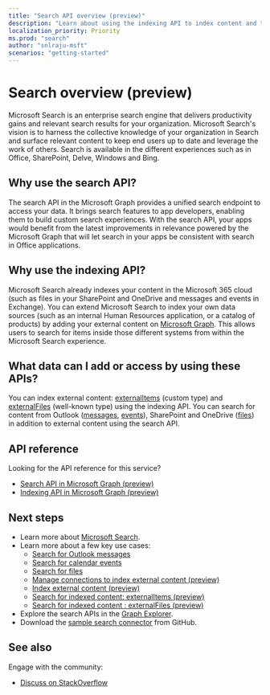 ```yaml
---
title: "Search API overview (preview)"
description: "Learn about using the indexing API to index content and the search API to add search across your Office 365 & indexed content into your apps."
localization_priority: Priority
ms.prod: "search"
author: "snlraju-msft"
scenarios: "getting-started"
---
```


# Search overview (preview)

Microsoft Search is an enterprise search engine that delivers productivity gains and relevant search results for your organization. Microsoft Search's vision is to harness the collective knowledge of your organization in Search and surface relevant content to keep end users up to date and leverage the work of others. Search is available in the different experiences such as in Office, SharePoint, Delve, Windows and Bing.

<!-- markdownlint-disable MD026 -->
## Why use the search API?

The search API in the Microsoft Graph provides a unified search endpoint to access your data. It brings search features to app developers, enabling them to build custom search experiences. With the search API, your apps would benefit from the latest improvements in relevance powered by the Microsoft Graph that will let search in your apps be consistent with search in Office applications.

## Why use the indexing API?

Microsoft Search already indexes your content in the Microsoft 365 cloud (such as files in your SharePoint and OneDrive and messages and events in Exchange). You can extend Microsoft Search to index your own data sources (such as an internal Human Resources application, or a catalog of products) by adding your external content on [Microsoft Graph](overview.md). This allows users to search for items inside those different systems from within the Microsoft Search experience.

## What data can I add or access by using these APIs?

You can index external content: [externalItems](/graph/api/resources/driveitem?view=graph-rest-beta) (custom type) and [externalFiles](/graph/api/resources/driveitem?view=graph-rest-beta) (well-known type) using the indexing API. You can search for content from Outlook ([messages](/graph/api/resources/message?view=graph-rest-beta), [events](/graph/api/resources/event?view=graph-rest-beta)), SharePoint and OneDrive ([files](/graph/api/resources/driveitem?view=graph-rest-beta)) in addition to external content using the search API.

## API reference

Looking for the API reference for this service?

- [Search API in Microsoft Graph (preview)](/graph/api/resources/search-api-overview?view=graph-rest-beta)
- [Indexing API in Microsoft Graph (preview)](/graph/api/resources/indexing-api-overview?view=graph-rest-beta)

## Next steps

- Learn more about [Microsoft Search](https://docs.microsoft.com/en-us/microsoftsearch/).
- Learn more about a few key use cases:
  - [Search for Outlook messages](search-concept-messages.md)
  - [Search for calendar events](search-concept-events.md)
  - [Search for files](search-concept-files.md)
  - [Manage connections to index external content (preview)](search-index-manage-connections.md)
  - [Index external content (preview)](search-index-manage-items.md)
  - [Search for indexed content: externalItems (preview)](search-concept-custom-types.md)
  - [Search for indexed content : externalFiles (preview)](search-concept-custom-types.md)
- Explore the search APIs in the [Graph Explorer](https://developer.microsoft.com/graph/graph-explorer).
- Download the [sample search connector](https://github.com/microsoftgraph/msgraph-search-connector-sample) from GitHub.

## See also

Engage with the community:

- [Discuss on StackOverflow](https://stackoverflow.com/questions/tagged/microsoft-search)
